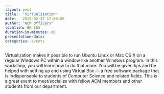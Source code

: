 ```yaml
---
layout: post
title:  "Virtualization"
date:   2015-02-17 17:00:00
author: "ACM Officers"
location: BR 165
duration-in-minutes: 60
presentation-data: 
categories: events
---
```


Virtualization makes it possible to run Ubuntu Linux or Mac OS X on a regular
Windows PC within a window like another Windows program. In this workshop, you
will learn how to do that more. You will be given tips and be helped with
setting up and using Virtual Box — a free software package that is
indispensable to students of Computer Science and related fields.  This is a
great event to meet/socialize with fellow ACM members and other students from
our department.
